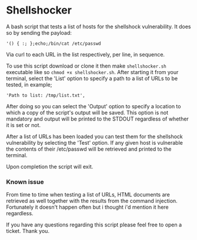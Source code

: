 # Shellshocker
A bash script that tests a list of hosts for the shellshock vulnerability. It does so by sending the payload:

```
'() { :; };echo;/bin/cat /etc/passwd
```
Via curl to each URL in the list respectively, per line, in sequence.

To use this script download or clone it then make `shellshocker.sh` executable like so `chmod +x shellshocker.sh`.
After starting it from your terminal, select the 'List' option to specify a path to a list of URLs to be tested, in example; 
```
'Path to list: /tmp/list.txt', 
```
After doing so you can select the 'Output' option to specify a location to which a copy of the script's output will be saved. 
This option is not mandatory and output will be printed to the STDOUT regardless of whether it is set or not.

After a list of URLs has been loaded you can test them for the shellshock vulnerability by selecting the 'Test' option. 
If any given host is vulnerable the contents of their /etc/passwd will be retrieved and printed to the terminal.

Upon completion the script will exit.

### Known issue

From time to time when testing a list of URLs, HTML documents are retrieved as well together with the results from the command injection. Fortunately it doesn't happen often but i thought i'd mention it here regardless.

If you have any questions regarding this script please feel free to open a ticket. 
Thank you.
